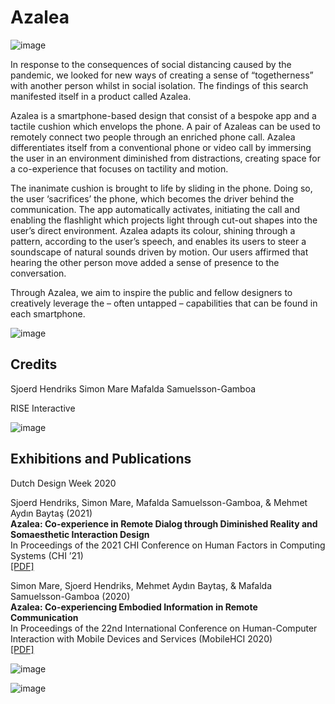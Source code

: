 # Azalea

![image](https://user-images.githubusercontent.com/1661078/135834888-4d9c2942-4a87-466e-a38d-7a1cfe1c2a08.png)

In response to the consequences of social distancing caused by the pandemic, we looked for new ways of creating a sense of “togetherness” with another person whilst in social isolation. The findings of this search manifested itself in a product called Azalea.

Azalea is a smartphone-based design that consist of a bespoke app and a tactile cushion which envelops the phone. A pair of Azaleas can be used to remotely connect two people through an enriched phone call. Azalea differentiates itself from a conventional phone or video call by immersing the user in an environment diminished from distractions, creating space for a co-experience that focuses on tactility and motion.

The inanimate cushion is brought to life by sliding in the phone. Doing so, the user ‘sacrifices’ the phone, which becomes the driver behind the communication. The app automatically activates, initiating the call and enabling the flashlight which projects light through cut-out shapes into the user’s direct environment. Azalea adapts its colour, shining through a pattern, according to the user’s speech, and enables its users to steer a soundscape of natural sounds driven by motion. Our users affirmed that hearing the other person move added a sense of presence to the conversation.

Through Azalea, we aim to inspire the public and fellow designers to creatively leverage the – often untapped – capabilities that can be found in each smartphone.

![image](https://user-images.githubusercontent.com/1661078/135835100-006f1bc1-da5f-4547-94a6-7c567cceed35.png)

## Credits

Sjoerd Hendriks
Simon Mare
Mafalda Samuelsson-Gamboa

RISE Interactive

![image](https://user-images.githubusercontent.com/1661078/135835277-60bc0f1c-0e44-4931-8195-e4c21774a3c3.png)

## Exhibitions and Publications

Dutch Design Week 2020

Sjoerd Hendriks, Simon Mare, Mafalda Samuelsson-Gamboa, & Mehmet Aydın Baytaş (2021)  
**Azalea: Co-experience in Remote Dialog through Diminished Reality and Somaesthetic Interaction Design**  
In Proceedings of the 2021 CHI Conference on Human Factors in Computing Systems (CHI ’21)  
[\[PDF\]](pub/2021_CHI_Azalea.pdf)

Simon Mare, Sjoerd Hendriks, Mehmet Aydın Baytaş, & Mafalda Samuelsson-Gamboa (2020)  
**Azalea: Co-experiencing Embodied Information in Remote Communication**  
In Proceedings of the 22nd International Conference on Human-Computer Interaction with Mobile Devices and Services (MobileHCI 2020)  
[\[PDF\]](pub/2020_MobileHCI_Azalea.pdf)

![image](https://user-images.githubusercontent.com/1661078/135835565-fe3011ca-62b7-4901-851e-c1f0be785578.png)

![image](https://user-images.githubusercontent.com/1661078/135835910-3d4c4789-72e5-41b5-87d1-996fc660f386.png)

